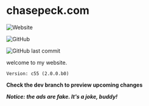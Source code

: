 # chasepeck.com

![Website](https://img.shields.io/website?down_color=red&down_message=offline&style=flat-square&up_color=green&up_message=online&url=https%3A%2F%2Fchasepeck.com)

![GitHub](https://img.shields.io/github/license/chasepeck/chasepeck.github.io?style=flat-square)

![GitHub last commit](https://img.shields.io/github/last-commit/chasepeck/chasepeck.github.io?color=green&style=flat-square)

welcome to my website.

    Version: c55 (2.0.0.b0)

**Check the dev branch to preview upcoming changes**

***Notice: the ads are fake. It's a joke, buddy!***
